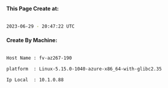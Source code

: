 
   
#### This Page Create at:

```bash

2023-06-29 - 20:47:22 UTC

```

#### Create By Machine:

```bash

Host Name : fv-az267-190

platform  : Linux-5.15.0-1040-azure-x86_64-with-glibc2.35

Ip Local  : 10.1.0.88

```


